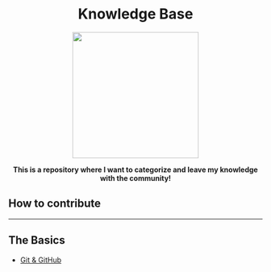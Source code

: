 <h1 align="center" >Knowledge Base</h1>
<p align="center">
  <img src="https://octodex.github.com/images/labtocat.png" width="250px" height="250px"/>
</p>
<p align="center">
    <b>This is a repository where I want to categorize and leave my knowledge with the community!</b>
</p>

## How to contribute

---
## The Basics

- [Git & GitHub](https://github.com/HigorAlves/knowledge-base/blob/main/docs/git/init.md)
